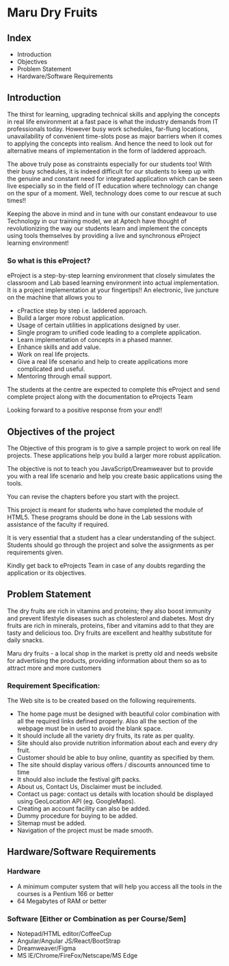 # Maru Dry Fruits

## Index

- Introduction
- Objectives
- Problem Statement
- Hardware/Software Requirements

## Introduction

The thirst for learning, upgrading technical skills and applying the concepts in real life environment at a fast pace is what the industry demands from IT professionals today. However busy work schedules, far-flung locations, unavailability of convenient time-slots pose as major barriers when it comes to applying the concepts into realism.  And hence the need to look out for alternative means of implementation in the form of laddered approach.

The above truly pose as constraints especially for our students too! With their busy schedules, it is indeed difficult for our students to keep up with the genuine and constant need for integrated application which can be seen live especially so in the field of IT education where technology can change on the spur of a moment. Well, technology does come to our rescue at such times!!

Keeping the above in mind and in tune with our constant endeavour to use Technology in our training model, we at Aptech have thought of revolutionizing the way our students learn and implement the concepts using tools themselves by providing a live and synchronous eProject   learning environment!

### So what is this eProject?

eProject is a step-by-step learning environment that closely simulates the classroom and Lab based learning environment into actual implementation. It is a project implementation at your fingertips!! An electronic, live juncture on the machine that allows you to

- cPractice step by step i.e. laddered approach.
- Build a larger more robust application.
- Usage of certain utilities in applications designed by user.
- Single program to unified code leading to a complete application.
- Learn implementation of concepts in a phased manner.
- Enhance skills and add value.
- Work on real life projects.
- Give a real life scenario and help to create applications more complicated and useful.
- Mentoring through email support.

The students at the centre are expected to complete this eProject and send complete project along with the documentation to eProjects Team

Looking forward to a positive response from your end!!

## Objectives of the project

The Objective of this program is to give a sample project to work on real life projects. These applications help you build a larger more robust application.

The objective is not to teach you JavaScript/Dreamweaver but to provide you with a real life scenario and help you create basic applications using the tools.

You can revise the chapters before you start with the project.

This project is meant for students who have completed the module of HTML5. These programs should be done in the Lab sessions with assistance of the faculty if required.

It is very essential that a student has a clear understanding of the subject. Students should go through the project and solve the assignments as per requirements given.

Kindly get back to eProjects Team in case of any doubts regarding the application or its objectives.

## Problem Statement

The dry fruits are rich in vitamins and proteins; they also boost immunity and prevent lifestyle diseases such as cholesterol and diabetes. Most dry fruits are rich in minerals, proteins, fiber and vitamins add to that they are tasty and delicious too. Dry fruits are excellent and healthy substitute for daily snacks.

Maru dry fruits - a local shop in the market is pretty old and needs website for advertising the products, providing information about them so as to attract more and more customers

### Requirement Specification:
The Web site is to be created based on the following requirements.

- The home page must be designed with beautiful color combination with all the required links defined properly. Also all the section of the webpage must be in used to avoid the blank space.
- It should include all the variety dry fruits, its rate as per quality.
- Site should also provide nutrition information about each and every dry fruit.
- Customer should be able to buy online, quantity as specified by them.
- The site should display various offers / discounts announced time to time
- It should also include the festival gift packs.
- About us, Contact Us, Disclaimer must be included.
- Contact us page: contact us details with location should be displayed using GeoLocation API (eg. GoogleMaps).
- Creating an account facility can also be added.
- Dummy procedure for buying to be added.
- Sitemap must be added.
- Navigation of the project must be made smooth.

## Hardware/Software Requirements

### Hardware

- A minimum computer system that will help you access all the tools in the courses is a Pentium 166 or better
- 64 Megabytes of RAM or better

### Software [Either or Combination as per Course/Sem]

- Notepad/HTML editor/CoffeeCup
- Angular/Angular JS/React/BootStrap
- Dreamweaver/Figma
- MS IE/Chrome/FireFox/Netscape/MS Edge
